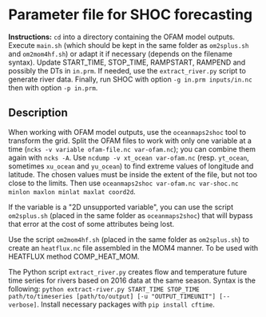# Parameter file for SHOC forecasting

**Instructions:** `cd` into a directory containing the OFAM model outputs. Execute `main.sh` (which should be kept in the same folder as `om2splus.sh` and `om2mom4hf.sh`) or adapt it if necessary (depends on the filename syntax). Update START\_TIME, STOP\_TIME, RAMPSTART, RAMPEND and possibly the DTs in `in.prm`. If needed, use the `extract_river.py` script to generate river data. Finally, run SHOC with option `-g in.prm inputs/in.nc` then with option `-p in.prm`.

## Description

When working with OFAM model outputs, use the `oceanmaps2shoc` tool to transform the grid. Split the OFAM files to work with only one variable at a time (`ncks -v variable ofam-file.nc var-ofam.nc`); you can combine them again with `ncks -A`. Use `ncdump -v xt_ocean var-ofam.nc` (resp. `yt_ocean`, sometimes `xu_ocean` and `yu_ocean`) to find extreme values of longitude and latitude. The chosen values must be inside the extent of the file, but not too close to the limits. Then use `oceanmaps2shoc var-ofam.nc var-shoc.nc minlon maxlon minlat maxlat coord2d`. 

If the variable is a "2D unsupported variable", you can use the script `om2splus.sh` (placed in the same folder as `oceanmaps2shoc`) that will bypass that error at the cost of some attributes being lost.

Use the script `om2mom4hf.sh` (placed in the same folder as `om2splus.sh`) to create an `heatflux.nc` file assembled in the MOM4 manner. To be used with HEATFLUX method COMP\_HEAT\_MOM.

The Python script `extract_river.py` creates flow and temperature future time series for rivers based on 2016 data at the same season. Syntax is the following: `python extract-river.py START_TIME STOP_TIME path/to/timeseries [path/to/output] [-u "OUTPUT_TIMEUNIT"] [--verbose]`. Install necessary packages with `pip install cftime`.
